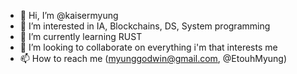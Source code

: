 - 👋 Hi, I’m @kaisermyung
- 👀 I’m interested in IA, Blockchains, DS, System programming
- 🌱 I’m currently learning RUST
- 💞️ I’m looking to collaborate on everything i'm that interests me 
- 📫 How to reach me (myunggodwin@gmail.com, @EtouhMyung)

